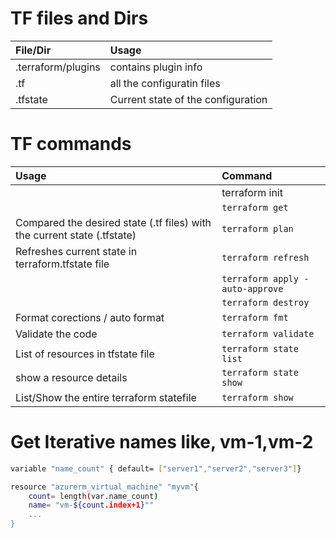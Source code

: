 # TF files and Dirs
| File/Dir | Usage |
| :-- | :-- |
| .terraform/plugins | contains plugin info
| .tf | all the configuratin files
|.tfstate | Current state of the configuration

# TF commands
| Usage | Command |
| :-- | :-- |
|  | terraform init |
| | `terraform get` |
|Compared the desired state (.tf files) with the current state (.tfstate) | `terraform plan` |
|Refreshes current state in terraform.tfstate file  | `terraform refresh`
|  | `terraform apply -auto-approve` |
| | `terraform destroy` |
| Format corections / auto format | `terraform fmt` |
| Validate the code | `terraform validate`
| List of resources in tfstate file | `terraform state list`
| show a resource details | `terraform state show`
| List/Show the entire terraform statefile | `terraform show`


# Get Iterative names like, vm-1,vm-2
```sh
variable "name_count" { default= ["server1","server2","server3"]}

resource "azurerm_virtual_machine" "myvm"{
    count= length(var.name_count)
    name= "vm-${count.index+1}""
    ...
}
```
